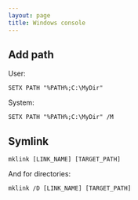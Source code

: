 ```yaml
---
layout: page
title: Windows console
---
```


Add path
--------

User:

    SETX PATH "%PATH%;C:\MyDir"

System:

    SETX PATH "%PATH%;C:\MyDir" /M

Symlink
-------

    mklink [LINK_NAME] [TARGET_PATH]

And for directories:

    mklink /D [LINK_NAME] [TARGET_PATH]
